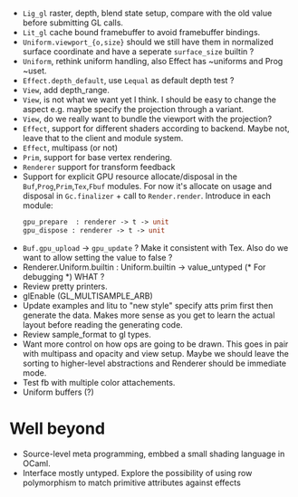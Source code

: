 
* `Lig_gl` raster, depth, blend state setup, compare with 
   the old value before submitting GL calls.
* `Lit_gl` cache bound framebuffer to avoid framebuffer bindings.
* `Uniform.viewport_{o,size}` should we still have them in normalized
  surface coordinate and have a seperate `surface_size` builtin ?
* `Uniform`, rethink uniform handling, also Effect has ~uniforms and Prog ~uset. 
* `Effect.depth_default`, use `Lequal` as default depth test ? 
* `View`, add depth_range. 
* `View`, is not what we want yet I think. I should be easy to change 
  the aspect e.g. maybe specify the projection through a variant.
* `View`, do we really want to bundle the viewport with the projection? 
* `Effect`, support for different shaders according to backend. Maybe
   not, leave that to the client and module system. 
* `Effect`, multipass (or not)
* `Prim`, support for base vertex rendering.
* `Renderer` support for transform feedback 
* Support for explicit GPU resource allocate/disposal in the
  `Buf`,`Prog`,`Prim`,`Tex`,`Fbuf` modules. For now it's allocate on usage 
  and disposal in `Gc.finalizer` + call to `Render.render`. Introduce in each 
  module: 
  ```ocaml
  gpu_prepare  : renderer -> t -> unit 
  gpu_dispose : renderer -> t -> unit
  ```
* `Buf.gpu_upload` -> `gpu_update` ? Make it consistent with Tex.
  Also do we want to allow setting the value to false ?
* Renderer.Uniform.builtin : Uniform.builtin -> value_untyped 
  (* For debugging *) WHAT ?
* Review pretty printers. 
* glEnable (GL_MULTISAMPLE_ARB)
* Update examples and litu to "new style" specify atts prim first
  then generate the data. Makes more sense as you get to learn the
  actual layout before reading the generating code.
* Review sample_format to gl types. 
* Want more control on how ops are going to be drawn. This goes 
  in pair with multipass and opacity and view setup. 
  Maybe we should leave the sorting to higher-level abstractions and
  Renderer should be immediate mode. 
* Test fb with multiple color attachements. 
* Uniform buffers (?)

# Well beyond 

* Source-level meta programming, embbed a small shading language in
  OCaml.
* Interface mostly untyped. Explore the possibility of using 
  row polymorphism to match primitive attributes against effects

